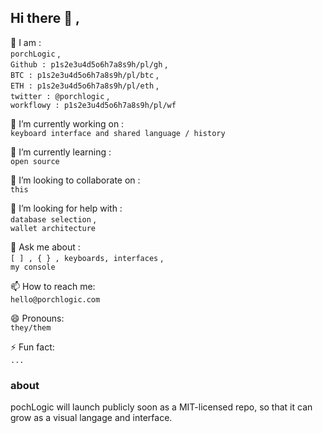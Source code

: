 ## Hi there 👋 , 

👥 I am :  
`porchLogic` ,  
`Github : p1s2e3u4d5o6h7a8s9h/pl/gh` ,  
`BTC : p1s2e3u4d5o6h7a8s9h/pl/btc` ,  
`ETH : p1s2e3u4d5o6h7a8s9h/pl/eth` ,  
`twitter : @porchlogic` ,  
`workflowy : p1s2e3u4d5o6h7a8s9h/pl/wf`


🔭 I’m currently working on :  
`keyboard interface and shared language / history`
     
🌱 I’m currently learning :  
`open source`

👯 I’m looking to collaborate on :  
`this`
     
🤔 I’m looking for help with :  
`database selection` ,  
`wallet architecture`  
  
   💬 Ask me about :  
`[ ] , { } , keyboards, interfaces` ,  
`my console` 
 
📫 How to reach me:  
`hello@porchlogic.com`
     
😄 Pronouns:  
`they/them`

     
⚡ Fun fact:  
`...` 


### about
pochLogic will launch publicly soon as a MIT-licensed repo, so that it can grow as a visual langage and interface.
 


 
 
 
 

<!--
**porchlogic/porchLogic** is a ✨ _special_ ✨ repository because its `README.md` (this file) appears on your GitHub profile.
--!>




